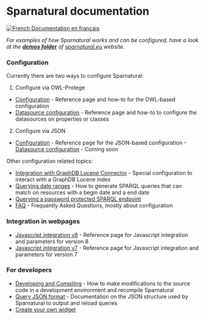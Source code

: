 
# Sparnatural documentation

[![French](https://github.com/madebybowtie/FlagKit/raw/master/Assets/PNG/FR.png) Documentation en français](/fr)

_For examples of how Sparnatural works and can be configured, have a look at the [**demos folder**](https://github.com/sparna-git/sparnatural.eu/tree/main/demos) of [sparnatural.eu](http://sparnatural.eu) website._

### Configuration
Currently there are two ways to configure Sparnatural:

1. Configure via OWL-Protege
  - [Configuration](OWL-based-configuration) - Reference page and how-to for the OWL-based configuration
  - [Datasource configuration](OWL-based-configuration-datasources)  - Reference page and how-to to configure the datasources on properties or classes

2. Configure via JSON
  - [Configuration](JSON-based-configuration) - Reference page for the JSON-based configuration
  -[Datasource configuration](JSON-based-configuration-datasources) - Coming soon

Other configuration related topics:

  - [Integration with GraphDB Lucene Connector](Integration-with-GraphDB-Lucene-Connector) - Special configuration to interact with a GraphDB Lucene index 
  - [Querying date ranges](Querying-date-ranges) - How to generate SPARQL queries that can match on resources with a begin date and a end date
  - [Querying a password protected SPARQL endpoint](Querying-a-password-protected-SPARQL-endpoint)
  - [FAQ](FAQ) - Frequently Asked Questions, mostly about configuration 

### Integration in webpages

  - [Javascript integration v8](Javascript-integration) - Reference page for Javascript integration and parameters for version 8
  - [Javascript integration v7](Javascript-integration-v7) - Reference page for Javascript integration and parameters for version 7

### For developers

  - [Developing and Compiling](Developing-and-Compiling) - How to make modifications to the source code in a development environment and recompile Sparnatural
  - [Query JSON format](Query-JSON-format) - Documentation on the JSON structure used by Sparnatural to output and reload queries
  - [Create your own widget](DIY-Widget)
